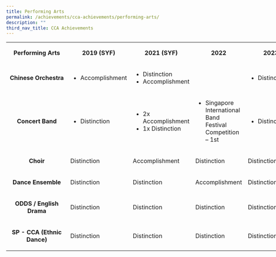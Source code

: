 ```yaml
---
title: Performing Arts
permalink: /achievements/cca-achievements/performing-arts/
description: ""
third_nav_title: CCA Achievements
---
```

<table style="width: 900px;" width="0">
<tbody>
<tr>
<td style="text-align: center; width: 150px;">
<p><strong>Performing Arts</strong></p>
</td>
<td style="text-align: center; width: 125px;">
<p><strong>2019 (SYF)</strong></p>
</td>
<td style="text-align: center; width: 125px;">
<p><strong>2021 (SYF)</strong></p>
</td>
<td style="text-align: center; width: 125px;">
<p><strong>2022</strong></p>
</td>
<td style="text-align: center; width: 125px;">
<p><strong>2023</strong></p>
</td>
</tr>
<tr>
<td style="text-align: center; width: 150px;">
<p><strong>Chinese Orchestra</strong></p>
</td>
<td style="text-align: left; width: 125px;">
	<ul><li>Accomplishment</li></ul>
</td>
<td style="text-align: left; width: 125px;">
	<ul><li>Distinction</li>
	<li>Accomplishment</li>
	</ul>
</td>
<td style="text-align: left; width:125px;">
	
</td>
<td style="text-align: left; width: 125px;">
	<ul><li>Distinction</li></ul>
</td>
</tr>
<tr>
<td style="text-align: center; width: 150px;">
<p><strong>Concert Band</strong></p>
</td>
<td style="text-align: left; width: 125px;">
	<ul><li>Distinction</li></ul>
</td>
<td style="text-align: left; width: 125px;">
<ul><li>2x Accomplishment</li>
<li>1x Distinction</li>
</ul>
</td>
<td style="text-align: left; width: 125px;">
	<ul><li>Singapore International Band Festival Competition – 1st</li></ul>
</td>
<td style="text-align: left; width: 125px;">
<ul><li>Distinction</li></ul>
</td>
</tr>
<tr>
<td style="text-align: center; width: 150px;">
<p><strong>Choir</strong></p>
</td>
<td style="text-align: left; width: 125px;">
<p>Distinction</p>
</td>
<td style="text-align: left; width: 125px;">
<p>Accomplishment</p>
</td>
<td style="text-align: left; width: 125px;">
<p>Distinction</p>
</td>
<td style="text-align: left; width: 125px;">
<p>Distinction</p>
</td>
</tr>
<tr>
<td style="text-align: center; width: 150px;">
<p><strong>Dance Ensemble</strong></p>
</td>
<td style="text-align: left; width: 125px;">
<p>Distinction</p>
</td>
<td style="text-align: left; width: 125px;">
<p>Distinction</p>
</td>
<td style="text-align: left; width: 125px;">
<p>Accomplishment</p>
</td>
<td style="text-align: left; width: 125px;">
<p>Distinction</p>
</td>
</tr>
<tr>
<td style="text-align: center; width: 150px;">
<p><strong>ODDS / English Drama</strong></p>
</td>
<td style="text-align: left; width: 125px;">
<p>Distinction</p>
</td>
<td style="text-align: left; width: 125px;">
<p>Distinction</p>
</td>
<td style="text-align: left; width: 125px;">
<p>Distinction</p>
</td>
<td style="text-align: left; width: 125px;">
<p>Distinction</p>
</td>
</tr>
<tr><td style="text-align: center; width: 150px;">
<p><strong>SP - CCA (Ethnic Dance)</strong></p>
</td>
<td style="text-align: left; width: 125px;">
<p>Distinction</p>
</td>
<td style="text-align: left; width: 125px;">
<p>Distinction</p>
</td>
<td style="text-align: left; width: 125px;">
<p>Distinction</p>
</td>
<td style="text-align: left; width: 125px;">
<p>Distinction</p>
</td>
</tr>
</tbody>
</table>